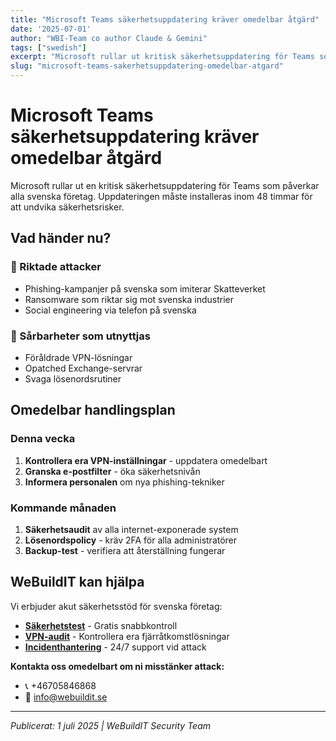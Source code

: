 ```yaml
---
title: "Microsoft Teams säkerhetsuppdatering kräver omedelbar åtgärd"
date: '2025-07-01'
author: "WBI-Team co author Claude & Gemini"
tags: ["swedish"]
excerpt: "Microsoft rullar ut kritisk säkerhetsuppdatering för Teams som kräver omedelbar uppmärksamhet från svenska företag."
slug: "microsoft-teams-sakerhetsuppdatering-omedelbar-atgard"
---
```

# Microsoft Teams säkerhetsuppdatering kräver omedelbar åtgärd

Microsoft rullar ut en kritisk säkerhetsuppdatering för Teams som påverkar alla svenska företag. Uppdateringen måste installeras inom 48 timmar för att undvika säkerhetsrisker.

## Vad händer nu?

### 🎯 Riktade attacker
- Phishing-kampanjer på svenska som imiterar Skatteverket
- Ransomware som riktar sig mot svenska industrier  
- Social engineering via telefon på svenska

### 🔐 Sårbarheter som utnyttjas
- Föråldrade VPN-lösningar
- Opatched Exchange-servrar
- Svaga lösenordsrutiner

## Omedelbar handlingsplan

### Denna vecka
1. **Kontrollera era VPN-inställningar** - uppdatera omedelbart
2. **Granska e-postfilter** - öka säkerhetsnivån
3. **Informera personalen** om nya phishing-tekniker

### Kommande månaden
1. **Säkerhetsaudit** av alla internet-exponerade system
2. **Lösenordspolicy** - kräv 2FA för alla administratörer  
3. **Backup-test** - verifiera att återställning fungerar

## WeBuildIT kan hjälpa

Vi erbjuder akut säkerhetsstöd för svenska företag:

- **[Säkerhetstest](https://webuildit.se/sv/security/tester)** - Gratis snabbkontroll
- **[VPN-audit](https://webuildit.se/sv/security)** - Kontrollera era fjärråtkomstlösningar
- **[Incidenthantering](https://webuildit.se/sv/infrastructure/monitoring)** - 24/7 support vid attack

**Kontakta oss omedelbart om ni misstänker attack:**
- 📞 +46705846868
- 📧 info@webuildit.se

---
*Publicerat: 1 juli 2025 | WeBuildIT Security Team*